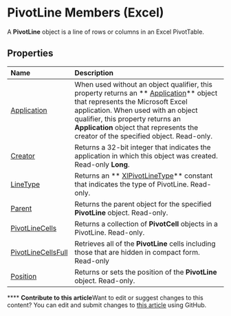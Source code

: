 
# PivotLine Members (Excel)
A  **PivotLine** object is a line of rows or columns in an Excel PivotTable.

## Properties



|**Name**|**Description**|
|:-----|:-----|
| [Application](3aca51ef-fb63-7921-4ac5-2ae0fc60097b.md)|When used without an object qualifier, this property returns an  ** [Application](19b73597-5cf9-4f56-8227-b5211f657f6f.md)** object that represents the Microsoft Excel application. When used with an object qualifier, this property returns an **Application** object that represents the creator of the specified object. Read-only.|
| [Creator](9f68797c-1817-eff5-3b5e-17371961fc2c.md)|Returns a 32-bit integer that indicates the application in which this object was created. Read-only  **Long**.|
| [LineType](ace4b9ae-3d2a-4deb-00a5-42459052a0d5.md)|Returns an  ** [XlPivotLineType](c66f7b11-cfef-c752-afc2-317fe4a6ec17.md)** constant that indicates the type of PivotLine. Read-only.|
| [Parent](cb10a620-168a-65c3-1dbf-1f65cb39558d.md)|Returns the parent object for the specified  **PivotLine** object. Read-only.|
| [PivotLineCells](b020940c-4f00-e962-a49b-3ed322bb16f6.md)|Returns a collection of  **PivotCell** objects in a PivotLine. Read-only.|
| [PivotLineCellsFull](7b6cf34d-6ab0-eb45-37a3-94d8509ef8d8.md)|Retrieves all of the  **PivotLine** cells including those that are hidden in compact form. Read-only|
| [Position](f2381c86-176e-9270-6157-5319dc2b8305.md)|Returns or sets the position of the  **PivotLine** object. Read-only.|

****   **Contribute to this article**Want to edit or suggest changes to this content? You can edit and submit changes to  [this article](https://github.com/jhershey00/VBA_Excel_Test/OpenXMLCon/articles/6f47eb60-2d49-f54f-ee81-e5ed8bcf5396.md) using GitHub.

